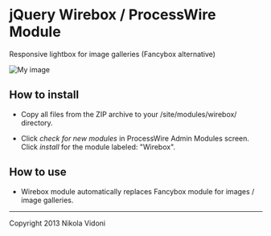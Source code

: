 # jQuery Wirebox / ProcessWire Module

Responsive lightbox for image galleries (Fancybox alternative)

![My image](nvidoni.github.com/wirebox/screenshot.jpg)

## How to install

- Copy all files from the ZIP archive to your /site/modules/wirebox/ directory.

- Click *check for new modules* in ProcessWire Admin Modules screen. Click *install* for the module labeled: "Wirebox".

## How to use

- Wirebox module automatically replaces Fancybox module for images / image galleries.

------
Copyright 2013 Nikola Vidoni